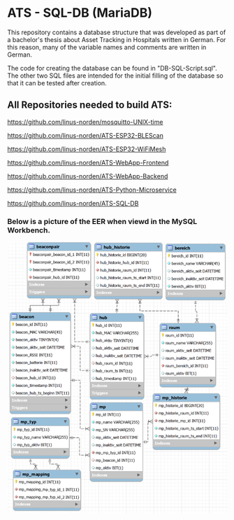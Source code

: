 # ATS - SQL-DB (MariaDB)

This repository contains a database structure that was developed as part of a bachelor's thesis about Asset Tracking in Hospitals written in German.
For this reason, many of the variable names and comments are written in German.

The code for creating the database can be found in "DB-SQL-Script.sql".
The other two SQL files are intended for the initial filling of the database so that it can be tested after creation.


## All Repositories needed to build ATS:
https://github.com/linus-norden/mosquitto-UNIX-time

https://github.com/linus-norden/ATS-ESP32-BLEScan

https://github.com/linus-norden/ATS-ESP32-WiFiMesh

https://github.com/linus-norden/ATS-WebApp-Frontend

https://github.com/linus-norden/ATS-WebApp-Backend

https://github.com/linus-norden/ATS-Python-Microservice

https://github.com/linus-norden/ATS-SQL-DB

### Below is a picture of the EER when viewd in the MySQL Workbench.
![EER of the DB](EER.png)
